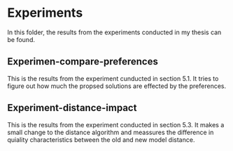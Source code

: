 # Experiments
In this folder, the results from the experiments conducted in my thesis can be found.

## Experimen-compare-preferences
This is the results from the experiment cunducted in section 5.1. It tries to figure out how much the propsed solutions are effected by the preferences.

## Experiment-distance-impact
This is the results from the experiment conducted in section 5.3. It makes a small change to the distance algorithm and meassures the difference in quiality characteristics between the old and new model distance.
